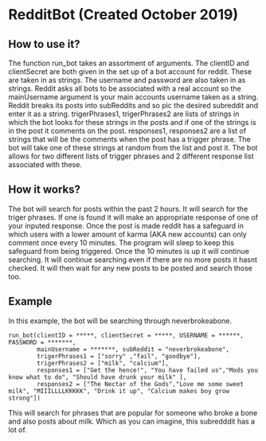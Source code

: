 # RedditBot (Created October 2019)

## How to use it?
The function run_bot takes an assortment of arguments. The clientID and clientSecret are both given
in the set up of a bot account for reddit. These are taken in as strings. The username and password
are also taken in as strings. Reddit asks all bots to be associated with a real account so the
mainUsername argument is your main accounts username taken as a string. Reddit breaks its posts
into subReddits and so pic the desired subreddit and enter it as a string. trigerPhrases1,
trigerPhrases2 are lists of strings in which the bot looks for these strings in the posts
and if one of the strings is in the post it comments on the post. responses1, responses2
are a list of strings that will be the comments when the post has a trigger phrase. The bot
will take one of these strings at random from the list and post it. The bot allows for two
different lists of trigger phrases and 2 different response list associated with these.

## How it works?
The bot will search for posts within the past 2 hours. It will search for the triger phrases. 
If one is found it will make an appropriate response of one of your inputed response. Once
the post is made reddit has a safeguard in which users with a lower amount of karma (AKA 
new accounts) can only comment once every 10 minutes. The program will sleep to keep this
safeguard from being triggered. Once the 10 minutes is up it will continue searching. 
It will continue searching even if there are no more posts it hasnt checked. It will then
wait for any new posts to be posted and search those too.

## Example
In this example, the bot will be searching through neverbrokeabone.

<pre><code>run_bot(clientID = *****, clientSecret = *****, USERNAME = ******, PASSWORD = *******,
        mainUsername = *******, subReddit = "neverbrokeabone",
        trigerPhrases1 = ["sorry" ,"fail", "goodbye"],
        trigerPhrases2 = ["milk", "calcium"],
        responses1 = ["Get the hence!", "You have failed us","Mods you know what to do", "Should have drunk your milk" ],
        responses2 = ["The Nectar of the Gods","Love me some sweet milk", "MIIILLLLKKKKK", "Drink it up", "Calcium makes boy grow strong"])
</code></pre>   

This will search for phrases that are popular for someone who broke a bone and also
posts about milk. Which as you can imagine, this subredddit has a lot of.


